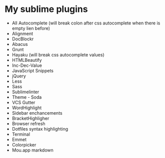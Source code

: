 My sublime plugins
==================

- All Autocomplete (will break colon after css autocomplete when there is empty lien before)
- Alignment
- DocBlockr
- Abacus
- Grunt
- Hayaku (will break css autocomplete values)
- HTMLBeautify
- Inc-Dec-Value
- JavaScript Snippets
- jQuery
- Less
- Sass
- Sublimelinter
- Theme - Soda
- VCS Gutter
- WordHighlight
- Sidebar enchancements
- BracketHighligher
- Browser refresh
- Dotfiles syntax highlighting
- Terminal
- Emmet
- Colorpicker
- Mou.app markdown
